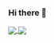 ### Hi there 👋

<a href="https://github.com/MatheusGiove/github-readme-stats">
  <img align="center" src="https://github-readme-stats.vercel.app/api/top-langs/?username=matheusgiove)](https://github.com/matheusgiove/github-readme-stats" />
</a>
<a href="https://github.com/MatheusGiove/convoychat">
  <img align="center" src="https://github-readme-stats.vercel.app/api/pin/?username=matheusgiove&repo=convoychat" />
</a>
